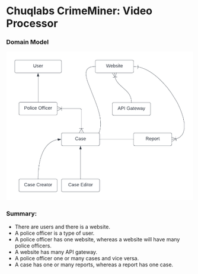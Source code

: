 # Chuqlabs CrimeMiner: Video Processor
### Domain Model

![Domain Model](https://github.com/jacobbishop1000/crime-video-processor/blob/48ba623ccd863f078540b45dee50f74797ebe72c/Design/resources/Model.png)

### Summary: 
 - There are users and there is a website.
 - A police officer is a type of user.
 - A police officer has one website, whereas a website will have many police officers.
 - A website has many API gateway.
 - A police officer one or many cases and vice versa.
 - A case has one or many reports, whereas a report has one case.
